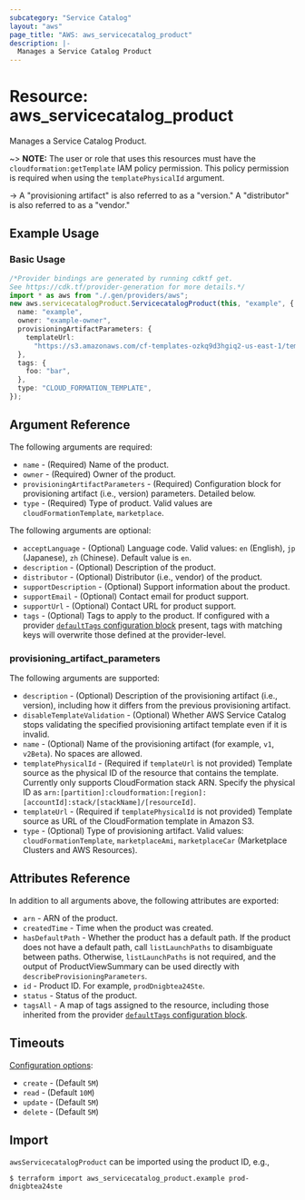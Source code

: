 ```yaml
---
subcategory: "Service Catalog"
layout: "aws"
page_title: "AWS: aws_servicecatalog_product"
description: |-
  Manages a Service Catalog Product
---
```


# Resource: aws\_servicecatalog\_product

Manages a Service Catalog Product.

\~> **NOTE:** The user or role that uses this resources must have the `cloudformation:getTemplate` IAM policy permission. This policy permission is required when using the `templatePhysicalId` argument.

\-> A "provisioning artifact" is also referred to as a "version." A "distributor" is also referred to as a "vendor."

## Example Usage

### Basic Usage

```typescript
/*Provider bindings are generated by running cdktf get.
See https://cdk.tf/provider-generation for more details.*/
import * as aws from "./.gen/providers/aws";
new aws.servicecatalogProduct.ServicecatalogProduct(this, "example", {
  name: "example",
  owner: "example-owner",
  provisioningArtifactParameters: {
    templateUrl:
      "https://s3.amazonaws.com/cf-templates-ozkq9d3hgiq2-us-east-1/temp1.json",
  },
  tags: {
    foo: "bar",
  },
  type: "CLOUD_FORMATION_TEMPLATE",
});

```

## Argument Reference

The following arguments are required:

* `name` - (Required) Name of the product.
* `owner` - (Required) Owner of the product.
* `provisioningArtifactParameters` - (Required) Configuration block for provisioning artifact (i.e., version) parameters. Detailed below.
* `type` - (Required) Type of product. Valid values are `cloudFormationTemplate`, `marketplace`.

The following arguments are optional:

* `acceptLanguage` - (Optional) Language code. Valid values: `en` (English), `jp` (Japanese), `zh` (Chinese). Default value is `en`.
* `description` - (Optional) Description of the product.
* `distributor` - (Optional) Distributor (i.e., vendor) of the product.
* `supportDescription` - (Optional) Support information about the product.
* `supportEmail` - (Optional) Contact email for product support.
* `supportUrl` - (Optional) Contact URL for product support.
* `tags` - (Optional) Tags to apply to the product. If configured with a provider [`defaultTags` configuration block](https://registry.terraform.io/providers/hashicorp/aws/latest/docs#default_tags-configuration-block) present, tags with matching keys will overwrite those defined at the provider-level.

### provisioning\_artifact\_parameters

The following arguments are supported:

* `description` - (Optional) Description of the provisioning artifact (i.e., version), including how it differs from the previous provisioning artifact.
* `disableTemplateValidation` - (Optional) Whether AWS Service Catalog stops validating the specified provisioning artifact template even if it is invalid.
* `name` - (Optional) Name of the provisioning artifact (for example, `v1`, `v2Beta`). No spaces are allowed.
* `templatePhysicalId` - (Required if `templateUrl` is not provided) Template source as the physical ID of the resource that contains the template. Currently only supports CloudFormation stack ARN. Specify the physical ID as `arn:[partition]:cloudformation:[region]:[accountId]:stack/[stackName]/[resourceId]`.
* `templateUrl` - (Required if `templatePhysicalId` is not provided) Template source as URL of the CloudFormation template in Amazon S3.
* `type` - (Optional) Type of provisioning artifact. Valid values: `cloudFormationTemplate`, `marketplaceAmi`, `marketplaceCar` (Marketplace Clusters and AWS Resources).

## Attributes Reference

In addition to all arguments above, the following attributes are exported:

* `arn` - ARN of the product.
* `createdTime` - Time when the product was created.
* `hasDefaultPath` - Whether the product has a default path. If the product does not have a default path, call `listLaunchPaths` to disambiguate between paths.  Otherwise, `listLaunchPaths` is not required, and the output of ProductViewSummary can be used directly with `describeProvisioningParameters`.
* `id` - Product ID. For example, `prodDnigbtea24Ste`.
* `status` - Status of the product.
* `tagsAll` - A map of tags assigned to the resource, including those inherited from the provider [`defaultTags` configuration block](https://registry.terraform.io/providers/hashicorp/aws/latest/docs#default_tags-configuration-block).

## Timeouts

[Configuration options](https://developer.hashicorp.com/terraform/language/resources/syntax#operation-timeouts):

* `create` - (Default `5M`)
* `read` - (Default `10M`)
* `update` - (Default `5M`)
* `delete` - (Default `5M`)

## Import

`awsServicecatalogProduct` can be imported using the product ID, e.g.,

```console
$ terraform import aws_servicecatalog_product.example prod-dnigbtea24ste
```
